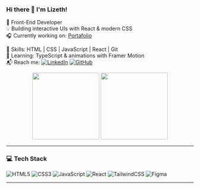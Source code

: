 ### Hi there 👋 I'm Lizeth!

🎯 Front-End Developer  
💡 Building interactive UIs with React & modern CSS  
🎧 Currently working on: [Portafolio](#)

🚀 Skills: HTML | CSS | JavaScript | React | Git  
🧠 Learning: TypeScript & animations with Framer Motion  
📬 Reach me: 
[![LinkedIn](https://img.shields.io/badge/LinkedIn-%230077B5.svg?logo=linkedin&logoColor=white)](https://www.linkedin.com/in/lizeth-estrada-gallardo/)
[![GitHub](https://img.shields.io/badge/GitHub-%2312100E.svg?logo=github&logoColor=white)](https://github.com/linyeg) 

<div align="center">
  <img height="180em" src="https://github-readme-stats.vercel.app/api?username=linyeg&show_icons=true&theme=tokyonight&include_all_commits=true&count_private=true"/>
  <img height="180em" src="https://github-readme-stats.vercel.app/api/top-langs/?username=linyeg&layout=compact&langs_count=7&theme=tokyonight"/>
</div>

---

### 💻 Tech Stack

![HTML5](https://img.shields.io/badge/HTML5-%23E34F26.svg?style=flat&logo=html5&logoColor=white) 
![CSS3](https://img.shields.io/badge/CSS3-%231572B6.svg?style=flat&logo=css3&logoColor=white)
![JavaScript](https://img.shields.io/badge/JavaScript-%23323330.svg?style=flat&logo=javascript&logoColor=%23F7DF1E) 
![React](https://img.shields.io/badge/React-%2320232a.svg?style=flat&logo=react&logoColor=%2361DAFB) 
![TailwindCSS](https://img.shields.io/badge/TailwindCSS-%2338B2AC.svg?style=flat&logo=tailwind-css&logoColor=white) 
![Figma](https://img.shields.io/badge/Figma-%23F24E1E.svg?style=flat&logo=figma&logoColor=white)

---



